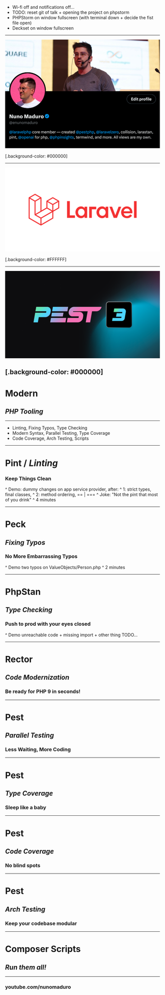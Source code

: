 - Wi-fi off and notifications off...
- TODO: reset git of talk + opening the project on phpstorm
- PHPStorm on window fullscreen (with terminal down + decide the fist file open)
- Deckset on window fullscreen

---

![FIT](twitter.png)

[.background-color: #000000]

---

![inline](laravel.png)

[.background-color: #FFFFFF]

---

![](og.png)

[.background-color: #000000]
---

# Modern
## _PHP Tooling_

---

- Linting, Fixing Typos, Type Checking
- Modern Syntax, Parallel Testing, Type Coverage
- Code Coverage, Arch Testing, Scripts

---

# Pint / _Linting_
### Keep Things Clean

^ Demo: dummy changes on app service provider, after:
^ 1: strict types, final classes,
^ 2: method ordering, == | ===
^ Joke: "Not the pint that most of you drink"
^ 4 minutes

---

# Peck
## _Fixing Typos_
### No More Embarrassing Typos

^ Demo two typos on ValueObjects/Person.php
^ 2 minutes

---

# PhpStan
## _Type Checking_
### Push to prod with your eyes closed

^ Demo unreachable code + missing import + other thing TODO...

---

# Rector
## _Code Modernization_
### Be ready for PHP 9 in seconds!

---

# Pest
## _Parallel Testing_
### Less Waiting, More Coding

---

# Pest
## _Type Coverage_
### Sleep like a baby

---

# Pest
## _Code Coverage_
### No blind spots

---

# Pest
## _Arch Testing_
### Keep your codebase modular

---

# Composer Scripts
## _Run them all!_

---

### **youtube.com/nunomaduro**
